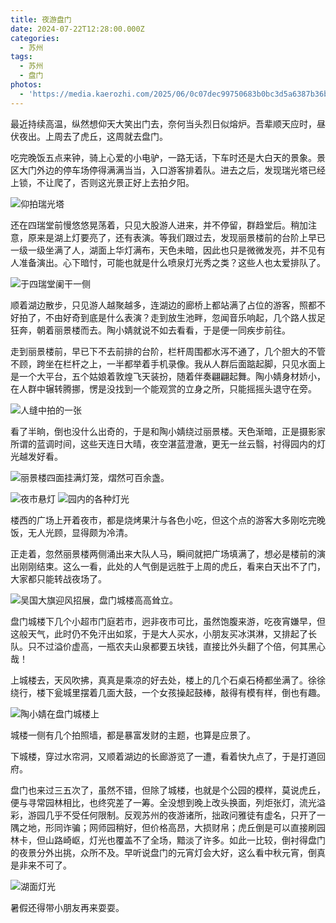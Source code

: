 ```yaml
---
title: 夜游盘门
date: 2024-07-22T12:28:00.000Z
categories:
  - 苏州
tags:
  - 苏州
  - 盘门
photos:
  - 'https://media.kaerozhi.com/2025/06/0c07dec99750683b0bc3d5a6387b36ba.webp'
---
```

最近持续高温，纵然想仰天大笑出门去，奈何当头烈日似熔炉。吾辈顺天应时，昼伏夜出。上周去了虎丘，这周就去盘门。

吃完晚饭五点来钟，骑上心爱的小电驴，一路无话，下车时还是大白天的景象。景区大门外边的停车场停得满满当当，入口游客排着队。进去之后，发现瑞光塔已经上锁，不让爬了，否则这光景正好上去拍夕阳。

![仰拍瑞光塔](https://media.kaerozhi.com/2025/06/ba47aa29c11c8242b710c8ba5765f702.webp)

还在四瑞堂前慢悠悠晃荡着，只见大股游人进来，并不停留，群趋堂后。稍加注意，原来是湖上灯要亮了，还有表演。等我们跟过去，发现丽景楼前的台阶上早已一级一级坐满了人，湖面上华灯满布，天色未暗，因此也只是微微发亮，并不见有人准备演出。心下暗忖，可能也就是什么喷泉灯光秀之类？这些人也太爱排队了。

![于四瑞堂阑干一侧](https://media.kaerozhi.com/2025/06/cb294fb01c857e67befec66f2ba99db7.webp)

顺着湖边散步，只见游人越聚越多，连湖边的廊桥上都站满了占位的游客，照都不好拍了，不由好奇到底是什么表演？走到放生池畔，忽闻音乐响起，几个路人拔足狂奔，朝着丽景楼而去。陶小婧就说不如去看看，于是便一同疾步前往。

走到丽景楼前，早已下不去前排的台阶，栏杆周围都水泻不通了，几个胆大的不管不顾，跨坐在栏杆之上，一半都举着手机录像。我从人群后面踮起脚，只见水面上是一个大平台，五个姑娘着敦煌飞天装扮，随着伴奏翩翩起舞。陶小婧身材娇小，在人群中辗转腾挪，愣是没找到一个能观赏的立身之所，只能摇摇头退守在旁。

![人缝中拍的一张](https://media.kaerozhi.com/2025/06/e825d82f2c97e3fff955a12d15653cfb.webp)

看了半晌，倒也没什么出奇的，于是和陶小婧绕过丽景楼。天色渐暗，正是摄影家所谓的蓝调时间，这些天连日大晴，夜空湛蓝澄澈，更无一丝云翳，衬得园内的灯光越发好看。

![丽景楼四面挂满灯笼，熠然可百余盏。](https://media.kaerozhi.com/2025/06/bb87e975186bde05fea312298f1c8c3d.webp)

![夜市悬灯](https://media.kaerozhi.com/2025/06/c76207d76edb9aec84ac129902901760.webp)
![园内的各种灯光](https://media.kaerozhi.com/2025/06/cdfca20e4e140c72c4ba86c168ccd091.webp)

楼西的广场上开着夜市，都是烧烤果汁与各色小吃，但这个点的游客大多刚吃完晚饭，无人光顾，显得颇为冷清。

正走着，忽然丽景楼两侧涌出来大队人马，瞬间就把广场填满了，想必是楼前的演出刚刚结束。这么一看，此处的人气倒是远胜于上周的虎丘，看来白天出不了门，大家都只能转战夜场了。

![吴国大旗迎风招展，盘门城楼高高耸立。](https://media.kaerozhi.com/2025/06/0c07dec99750683b0bc3d5a6387b36ba.webp)

盘门城楼下几个小超市门庭若市，迥非夜市可比，虽然饱腹来游，吃夜宵嫌早，但这般天气，此时仍不免汗出如浆，于是大人买水，小朋友买冰淇淋，又排起了长队。只不过溢价虚高，一瓶农夫山泉都要五块钱，直接比外头翻了个倍，何其黑心哉！

上城楼去，天风吹拂，真真是乘凉的好去处，楼上的几个石桌石椅都坐满了。徐徐绕行，楼下瓮城里摆着几面大鼓，一个女孩操起鼓棒，敲得有模有样，倒也有趣。

![陶小婧在盘门城楼上](https://media.kaerozhi.com/2025/06/7efae16c64cc540b25ee4545b38d31bc.webp)

城楼一侧有几个拍照墙，都是暴富发财的主题，也算是应景了。

下城楼，穿过水帘洞，又顺着湖边的长廊游览了一遭，看着快九点了，于是打道回府。

盘门也来过三五次了，虽然不错，但除了城楼，也就是个公园的模样，莫说虎丘，便与寻常园林相比，也终究差了一筹。全没想到晚上改头换面，列炬张灯，流光溢彩，游园几乎不受任何限制。反观苏州的夜游诸所，拙政问雅徒有虚名，只开了一隅之地，形同诈骗；网师园稍好，但价格高昂，大损财帛；虎丘倒是可以直接刷园林卡，但山路崎岖，灯光也覆盖不了全场，黯淡了许多。如此一比较，倒衬得盘门的夜景分外出挑，众所不及。早听说盘门的元宵灯会大好，这么看中秋元宵，倒真是非来不可了。

![湖面灯光](https://media.kaerozhi.com/2025/06/55b3b62768a11fc43d8172ab94b3fd5b.webp)

暑假还得带小朋友再来耍耍。
